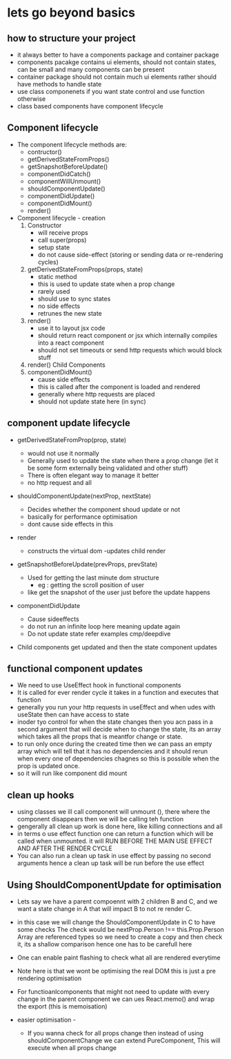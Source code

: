 # lets go beyond basics

## how to structure your project 
- it always better to have a components package and container package 
- components pacakge contains ui elements, should not contain states, can be small and many components can be present
- container package should not contain much ui elements rather should have methods to handle state
- use class componenets if you want state control and use function otherwise
- class based components have component lifecycle 

## Component lifecycle
- The component lifecycle methods are: 
	- contructor() 
	- getDerivedStateFromProps() 
	- getSnapshotBeforeUpdate() 
	- componentDidCatch() 
	- componentWillUnmount() 
	- shouldComponentUpdate()
	- componentDidUpdate() 
	- componentDidMount() 
	- render()
- Component lifecycle - creation
	1. Constructor 
	 	- will receive props 
		- call super(props)
		- setup state
		- do not cause side-effect (storing or sending data or re-rendering cycles)
	2. getDerivedStateFromProps(props, state)
		- static method
		- this is used to update state when a prop change
		- rarely used 
		- should use to sync states
		- no side effects 
		- retrunes the new state
	3. render()
		- use it to layout jsx code 
		- should return react component or jsx which internally compiles into a react component
		- should not set timeouts or send http requests which would block stuff
	3. render() Child Components
	4. componentDidMount() 
		- cause side effects
		- this is called after the component is loaded and rendered
		- generally where http requests are placed
		- should not update state here (in sync)
		

## component update lifecycle 
- getDerivedStateFromProp(prop, state)
	- would not use it normally 
	- Generally used to update the state when there a prop change (let it be some form externally being validated and other stuff)
	- There is often elegant way to manage it better 
	- no http request and all 

- shouldComponentUpdate(nextProp, nextState)
	- Decides whether the component shoud update or not
	- basically for performance optimisation
	- dont cause side effects in this 
- render 
	- constructs the virtual dom 
	-updates child render
- getSnapshotBeforeUpdate(prevProps, prevState)
	- Used for getting the last minute dom structure
		- eg : getting the scroll position of user
	- like get the snapshot of the user just before the update happens
- componentDidUpdate
	- Cause sideeffects
	- do not run an infinite loop here meaning update again
	- Do not update state
refer examples cmp/deepdive


- Child components get updated and then the state component updates

## functional component updates 
- We need to use UseEffect hook in functional components 
- It is called for ever render cycle it takes in a function and executes that function 
- generally you run your http requests in useEffect and when udes with useState then can have access to state
- inoder tyo control for when the state changes then you acn pass in a second argument that will decide when to change the state, its an array which takes all the props that is meantfor change or state.
- to run only once during the created time then we can pass an empty array which will tell that it has no dependencies and it should rerun when every one of dependencies chagnes so this is possible when the prop is updated once. 
- so it will run like component did mount 

## clean up hooks 
- using classes we ill call component will unmount (), there where the component disappears then we will be calling teh function 
- gengerally all clean up work is done here, like killing connections and all 
- in terms o use effect function one can return a function which will be called when unmounted. it will RUN BEFORE THE MAIN USE EFFECT AND AFTER THE RENDER CYCLE
- You can also run a clean up task in use effect by passing no second arguments hence a clean up task will be run before the use effect 

## Using ShouldComponentUpdate for optimisation 
- Lets say we have a parent compoennt with 2 children B and C, and we want a state change in A that will impact B to not re render C. 
- in this case we will change the  ShouldComponentUpdate in C to have some checks 
The check would be nextProp.Person !== this.Prop.Person
Array are referenced types so we need to create a copy and then check it, its a shallow comparison hence one has to be carefull here
- One can enable paint flashing to check what all are rendered everytime 
- Note here is that we wont be optimising the real DOM this is just a pre rendering optimisation
- For functioanlcomponents that might not need to update with every change in the parent component we can ues React.memo() and wrap the export (this is memoisation)

- easier optimisation -
	- If you wanna check for all props change then instead of using shouldComponentChange we can extend PureComponent, This will execute when all props change
